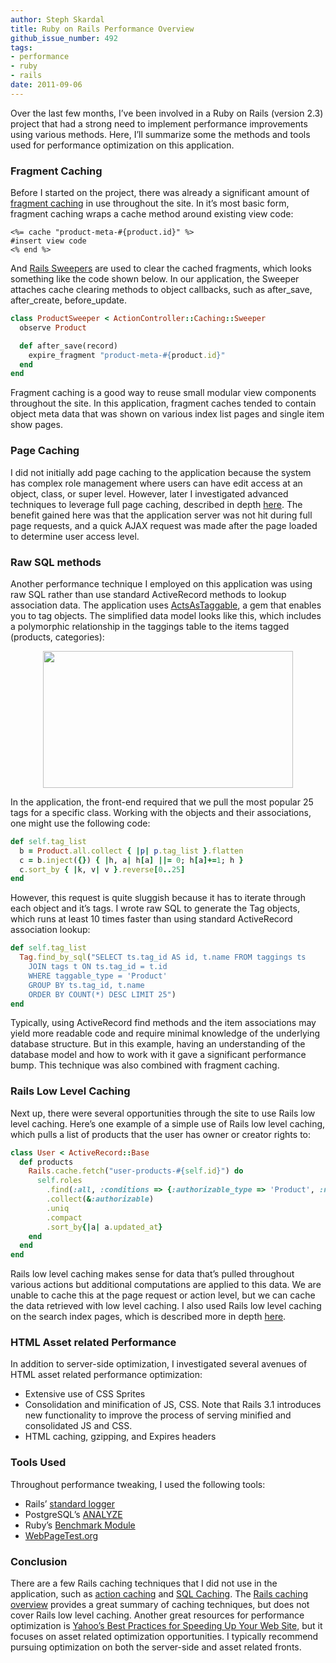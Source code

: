```yaml
---
author: Steph Skardal
title: Ruby on Rails Performance Overview
github_issue_number: 492
tags:
- performance
- ruby
- rails
date: 2011-09-06
---
```




Over the last few months, I’ve been involved in a Ruby on Rails (version 2.3) project that had a strong need to implement performance improvements using various methods. Here, I’ll summarize some the methods and tools used for performance optimization on this application.

### Fragment Caching

Before I started on the project, there was already a significant amount of [fragment caching](http://guides.rubyonrails.org/caching_with_rails.html#fragment-caching) in use throughout the site. In it’s most basic form, fragment caching wraps a cache method around existing view code:

```plain
<%= cache "product-meta-#{product.id}" %>
#insert view code
<% end %>
```

And [Rails Sweepers](http://guides.rubyonrails.org/caching_with_rails.html#sweepers) are used to clear the cached fragments, which looks something like the code shown below. In our application, the Sweeper attaches cache clearing methods to object callbacks, such as after_save, after_create, before_update.

```ruby
class ProductSweeper < ActionController::Caching::Sweeper
  observe Product

  def after_save(record)
    expire_fragment "product-meta-#{product.id}"
  end
end
```

Fragment caching is a good way to reuse small modular view components throughout the site. In this application, fragment caches tended to contain object meta data that was shown on various index list pages and single item show pages.

### Page Caching

I did not initially add page caching to the application because the system has complex role management where users can have edit access at an object, class, or super level. However, later I investigated  advanced techniques to leverage full page caching, described in depth [here](/blog/2011/08/rails-optimization-digging-deeper). The benefit gained here was that the application server was not hit during full page requests, and a quick AJAX request was made after the page loaded to determine user access level.

### Raw SQL methods

Another performance technique I employed on this application was using raw SQL rather than use standard ActiveRecord methods to lookup association data. The application uses [ActsAsTaggable](https://web.archive.org/web/20111020154349/rubyforge.org/projects/taggable/), a gem that enables you to tag objects. The simplified data model looks like this, which includes a polymorphic relationship in the taggings table to the items tagged (products, categories):

<a href="/blog/2011/09/ruby-on-rails-performance-overview/image-0-big.png" onblur="try {parent.deselectBloggerImageGracefully();} catch(e) {}"><img alt="" border="0" id="BLOGGER_PHOTO_ID_5649308360992095682" src="/blog/2011/09/ruby-on-rails-performance-overview/image-0.png" style="display:block; margin:0px auto 10px; text-align:center;cursor:pointer; cursor:hand;width: 400px; height: 219px;"/></a>

In the application, the front-end required that we pull the most popular 25 tags for a specific class. Working with the objects and their associations, one might use the following code:

```ruby
def self.tag_list
  b = Product.all.collect { |p| p.tag_list }.flatten
  c = b.inject({}) { |h, a| h[a] ||= 0; h[a]+=1; h } 
  c.sort_by { |k, v| v }.reverse[0..25]
end
```

However, this request is quite sluggish because it has to iterate through each object and it’s tags. I wrote raw SQL to generate the Tag objects, which runs at least 10 times faster than using standard ActiveRecord association lookup:

```ruby
def self.tag_list
  Tag.find_by_sql("SELECT ts.tag_id AS id, t.name FROM taggings ts
    JOIN tags t ON ts.tag_id = t.id
    WHERE taggable_type = 'Product'
    GROUP BY ts.tag_id, t.name
    ORDER BY COUNT(*) DESC LIMIT 25")
end
```

Typically, using ActiveRecord find methods and the item associations may yield more readable code and require minimal knowledge of the underlying database structure. But in this example, having an understanding of the database model and how to work with it gave a significant performance bump. This technique was also combined with fragment caching.

 

### Rails Low Level Caching

Next up, there were several opportunities through the site to use Rails low level caching. Here’s one example of a simple use of Rails low level caching, which pulls a list of products that the user has owner or creator rights to:

```ruby
class User < ActiveRecord::Base 
  def products
    Rails.cache.fetch("user-products-#{self.id}") do
      self.roles
        .find(:all, :conditions => {:authorizable_type => 'Product', :name => ['owner','creator']})
        .collect(&:authorizable)
        .uniq
        .compact
        .sort_by{|a| a.updated_at}
    end
  end
end

```

Rails low level caching makes sense for data that’s pulled throughout various actions but additional computations are applied to this data. We are unable to cache this at the page request or action level, but we can cache the data retrieved with low level caching. I also used Rails low level caching on the search index pages, which is described more in depth [here](/blog/2011/07/rails-optimization-advanced-techniques).

### HTML Asset related Performance

In addition to server-side optimization, I investigated several avenues of HTML asset related performance optimization:

- Extensive use of CSS Sprites
- Consolidation and minification of JS, CSS. Note that Rails 3.1 introduces new functionality to improve the process of serving minified and consolidated JS and CSS.
- HTML caching, gzipping, and Expires headers

### Tools Used

Throughout performance tweaking, I used the following tools:

- Rails’ [standard logger](http://guides.rubyonrails.org/debugging_rails_applications.html#the-logger)
- PostgreSQL’s [ANALYZE](https://www.postgresql.org/docs/8.1/static/sql-analyze.html)
- Ruby’s [Benchmark Module](https://ruby-doc.org/stdlib-2.5.1/libdoc/benchmark/rdoc/index.html)
- [WebPageTest.org](https://www.webpagetest.org/)

### Conclusion

There are a few Rails caching techniques that I did not use in the application, such as [action caching](http://guides.rubyonrails.org/caching_with_rails.html#action-caching) and [SQL Caching](http://guides.rubyonrails.org/caching_with_rails.html#sql-caching). The [Rails caching overview](http://guides.rubyonrails.org/caching_with_rails.html) provides a great summary of caching techniques, but does not cover Rails low level caching. Another great resources for performance optimization is [Yahoo’s Best Practices for Speeding Up Your Web Site](https://developer.yahoo.com/performance/rules.html), but it focuses on asset related optimization opportunities. I typically recommend pursuing optimization on both the server-side and asset related fronts.


